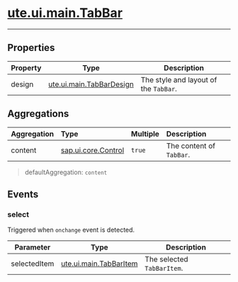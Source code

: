 # [ute.ui.main.TabBar](../TabBar.js)

***

## Properties ##

| Property | Type                                      | Description                           |
|----------|-------------------------------------------|---------------------------------------|
| design   | [ute.ui.main.TabBarDesign](../library.js) | The style and layout of the `TabBar`. |

## Aggregations ##

| Aggregation | Type                                                                                        | Multiple | Description              |
| :-----------| :------------------------------------------------------------------------------------------ | :------- | :----------------------- |
| content     | [sap.ui.core.Control](../../../../../../ZELIB/openui5/resources/sap/ui/core/Control-dbg.js) | `true`   | The content of `TabBar`. |

> defaultAggregation: `content`

## Events ##

### select ##
Triggered when `onchange` event is detected. 

| Parameter    | Type                                       | Description                |
|--------------|--------------------------------------------|----------------------------|
| selectedItem | [ute.ui.main.TabBarItem](../TabBarItem.js) | The selected `TabBarItem`. |

